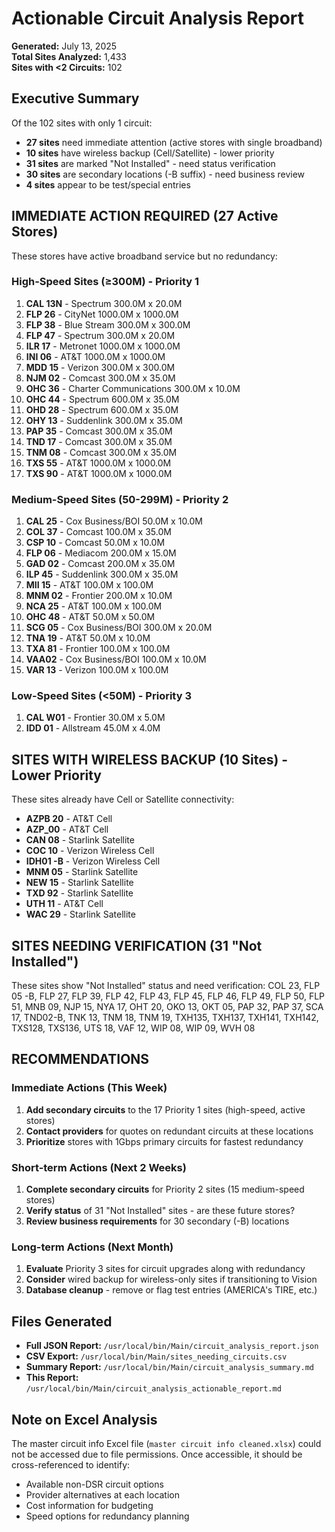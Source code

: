 # Actionable Circuit Analysis Report

**Generated:** July 13, 2025  
**Total Sites Analyzed:** 1,433  
**Sites with <2 Circuits:** 102

## Executive Summary

Of the 102 sites with only 1 circuit:
- **27 sites** need immediate attention (active stores with single broadband)
- **10 sites** have wireless backup (Cell/Satellite) - lower priority
- **31 sites** are marked "Not Installed" - need status verification  
- **30 sites** are secondary locations (-B suffix) - need business review
- **4 sites** appear to be test/special entries

## IMMEDIATE ACTION REQUIRED (27 Active Stores)

These stores have active broadband service but no redundancy:

### High-Speed Sites (≥300M) - Priority 1
1. **CAL 13N** - Spectrum 300.0M x 20.0M
2. **FLP 26** - CityNet 1000.0M x 1000.0M  
3. **FLP 38** - Blue Stream 300.0M x 300.0M
4. **FLP 47** - Spectrum 300.0M x 20.0M
5. **ILR 17** - Metronet 1000.0M x 1000.0M
6. **INI 06** - AT&T 1000.0M x 1000.0M
7. **MDD 15** - Verizon 300.0M x 300.0M
8. **NJM 02** - Comcast 300.0M x 35.0M
9. **OHC 36** - Charter Communications 300.0M x 10.0M
10. **OHC 44** - Spectrum 600.0M x 35.0M
11. **OHD 28** - Spectrum 600.0M x 35.0M
12. **OHY 13** - Suddenlink 300.0M x 35.0M
13. **PAP 35** - Comcast 300.0M x 35.0M
14. **TND 17** - Comcast 300.0M x 35.0M
15. **TNM 08** - Comcast 300.0M x 35.0M
16. **TXS 55** - AT&T 1000.0M x 1000.0M
17. **TXS 90** - AT&T 1000.0M x 1000.0M

### Medium-Speed Sites (50-299M) - Priority 2
1. **CAL 25** - Cox Business/BOI 50.0M x 10.0M
2. **COL 37** - Comcast 100.0M x 35.0M
3. **CSP 10** - Comcast 50.0M x 10.0M
4. **FLP 06** - Mediacom 200.0M x 15.0M
5. **GAD 02** - Comcast 200.0M x 35.0M
6. **ILP 45** - Suddenlink 300.0M x 35.0M
7. **MII 15** - AT&T 100.0M x 100.0M
8. **MNM 02** - Frontier 200.0M x 10.0M
9. **NCA 25** - AT&T 100.0M x 100.0M
10. **OHC 48** - AT&T 50.0M x 50.0M
11. **SCG 05** - Cox Business/BOI 300.0M x 20.0M
12. **TNA 19** - AT&T 50.0M x 10.0M
13. **TXA 81** - Frontier 100.0M x 100.0M
14. **VAA02** - Cox Business/BOI 100.0M x 10.0M
15. **VAR 13** - Verizon 100.0M x 100.0M

### Low-Speed Sites (<50M) - Priority 3
1. **CAL W01** - Frontier 30.0M x 5.0M
2. **IDD 01** - Allstream 45.0M x 4.0M

## SITES WITH WIRELESS BACKUP (10 Sites) - Lower Priority

These sites already have Cell or Satellite connectivity:
- **AZPB 20** - AT&T Cell
- **AZP_00** - AT&T Cell
- **CAN 08** - Starlink Satellite
- **COC 10** - Verizon Wireless Cell
- **IDH01 -B** - Verizon Wireless Cell
- **MNM 05** - Starlink Satellite
- **NEW 15** - Starlink Satellite
- **TXD 92** - Starlink Satellite
- **UTH 11** - AT&T Cell
- **WAC 29** - Starlink Satellite

## SITES NEEDING VERIFICATION (31 "Not Installed")

These sites show "Not Installed" status and need verification:
COL 23, FLP 05 -B, FLP 27, FLP 39, FLP 42, FLP 43, FLP 45, FLP 46, FLP 49, FLP 50, FLP 51, MNB 09, NJP 15, NYA 17, OHT 20, OKO 13, OKT 05, PAP 32, PAP 37, SCA 17, TND02-B, TNK 13, TNM 18, TNM 19, TXH135, TXH137, TXH141, TXH142, TXS128, TXS136, UTS 18, VAF 12, WIP 08, WIP 09, WVH 08

## RECOMMENDATIONS

### Immediate Actions (This Week)
1. **Add secondary circuits** to the 17 Priority 1 sites (high-speed, active stores)
2. **Contact providers** for quotes on redundant circuits at these locations
3. **Prioritize** stores with 1Gbps primary circuits for fastest redundancy

### Short-term Actions (Next 2 Weeks)  
1. **Complete secondary circuits** for Priority 2 sites (15 medium-speed stores)
2. **Verify status** of 31 "Not Installed" sites - are these future stores?
3. **Review business requirements** for 30 secondary (-B) locations

### Long-term Actions (Next Month)
1. **Evaluate** Priority 3 sites for circuit upgrades along with redundancy
2. **Consider** wired backup for wireless-only sites if transitioning to Vision
3. **Database cleanup** - remove or flag test entries (AMERICA's TIRE, etc.)

## Files Generated
- **Full JSON Report:** `/usr/local/bin/Main/circuit_analysis_report.json`
- **CSV Export:** `/usr/local/bin/Main/sites_needing_circuits.csv`
- **Summary Report:** `/usr/local/bin/Main/circuit_analysis_summary.md`
- **This Report:** `/usr/local/bin/Main/circuit_analysis_actionable_report.md`

## Note on Excel Analysis
The master circuit info Excel file (`master circuit info cleaned.xlsx`) could not be accessed due to file permissions. Once accessible, it should be cross-referenced to identify:
- Available non-DSR circuit options
- Provider alternatives at each location
- Cost information for budgeting
- Speed options for redundancy planning